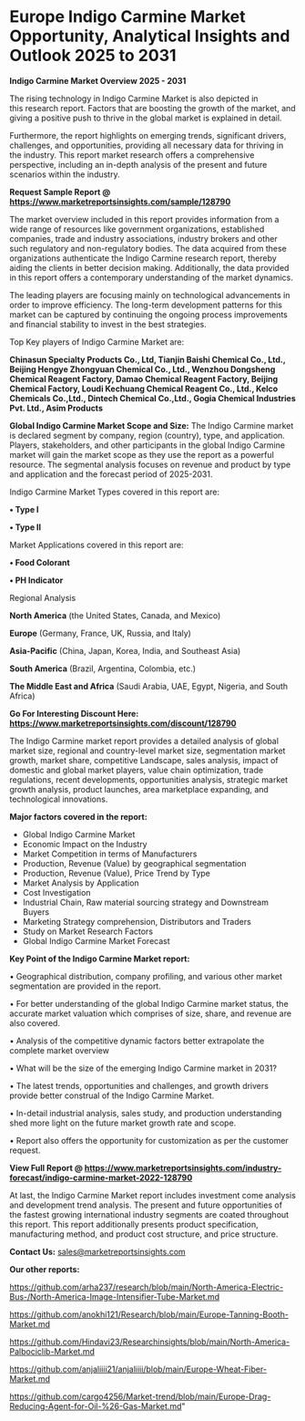 # Europe Indigo Carmine Market Opportunity, Analytical Insights and Outlook 2025 to 2031

<Strong> Indigo Carmine Market Overview 2025 - 2031</strong>

The rising technology in Indigo Carmine Market is also depicted in this research report. Factors that are boosting the growth of the market, and giving a positive push to thrive in the global market is explained in detail.

Furthermore, the report highlights on emerging trends, significant drivers, challenges, and opportunities, providing all necessary data for thriving in the industry. This report market research offers a comprehensive perspective, including an in-depth analysis of the present and future scenarios within the industry.

<strong>Request Sample Report @ <a href=https://www.marketreportsinsights.com/sample/128790>https://www.marketreportsinsights.com/sample/128790</a></strong>

The market overview included in this report provides information from a wide range of resources like government organizations, established companies, trade and industry associations, industry brokers and other such regulatory and non-regulatory bodies. The data acquired from these organizations authenticate the Indigo Carmine research report, thereby aiding the clients in better decision making. Additionally, the data provided in this report offers a contemporary understanding of the market dynamics.

The leading players are focusing mainly on technological advancements in order to improve efficiency. The long-term development patterns for this market can be captured by continuing the ongoing process improvements and financial stability to invest in the best strategies.

Top Key players of Indigo Carmine Market are:

<strong>Chinasun Specialty Products Co., Ltd, Tianjin Baishi Chemical Co., Ltd., Beijing Hengye Zhongyuan Chemical Co., Ltd., Wenzhou Dongsheng Chemical Reagent Factory, Damao Chemical Reagent Factory, Beijing Chemical Factory, Loudi Kechuang Chemical Reagent Co., Ltd., Kelco Chemicals Co.,Ltd., Dintech Chemical Co.,Ltd., Gogia Chemical Industries Pvt. Ltd., Asim Products</strong>

<strong><b>Global Indigo Carmine Market Scope and Size:</b></strong>
The Indigo Carmine market is declared segment by company, region (country), type, and application. Players, stakeholders, and other participants in the global Indigo Carmine market will gain the market scope as they use the report as a powerful resource. The segmental analysis focuses on revenue and product by type and application and the forecast period of 2025-2031.

Indigo Carmine Market Types covered in this report are:

<strong>• Type I

• Type II</strong>

Market Applications covered in this report are:

<strong>• Food Colorant

• PH Indicator</strong> 

Regional Analysis

<strong>North America</strong> (the United States, Canada, and Mexico)

<strong>Europe</strong> (Germany, France, UK, Russia, and Italy)

<strong>Asia-Pacific</strong> (China, Japan, Korea, India, and Southeast Asia)

<strong>South America</strong> (Brazil, Argentina, Colombia, etc.)

<strong>The Middle East and Africa</strong> (Saudi Arabia, UAE, Egypt, Nigeria, and South Africa)

<strong>Go For Interesting Discount Here: <a href=https://www.marketreportsinsights.com/discount/128790>https://www.marketreportsinsights.com/discount/128790</a></strong>

The Indigo Carmine market report provides a detailed analysis of global market size, regional and country-level market size, segmentation market growth, market share, competitive Landscape, sales analysis, impact of domestic and global market players, value chain optimization, trade regulations, recent developments, opportunities analysis, strategic market growth analysis, product launches, area marketplace expanding, and technological innovations.

<strong><b>Major factors covered in the report:</b></strong>
<ul>
  <li>Global Indigo Carmine Market </li>
  <li>Economic Impact on the Industry</li>
  <li>Market Competition in terms of Manufacturers</li>
  <li>Production, Revenue (Value) by geographical segmentation</li>
  <li>Production, Revenue (Value), Price Trend by Type</li>
  <li>Market Analysis by Application</li>
  <li>Cost Investigation</li>
  <li>Industrial Chain, Raw material sourcing strategy and Downstream Buyers</li>
  <li>Marketing Strategy comprehension, Distributors and Traders</li>
  <li>Study on Market Research Factors</li>
  <li>Global Indigo Carmine Market Forecast</li>
</ul>

<strong><b>Key Point of the Indigo Carmine Market report:</b></strong>

• Geographical distribution, company profiling, and various other market segmentation are provided in the report.

• For better understanding of the global Indigo Carmine market status, the accurate market valuation which comprises of size, share, and revenue are also covered.

• Analysis of the competitive dynamic factors better extrapolate the complete market overview

• What will be the size of the emerging Indigo Carmine market in 2031?

• The latest trends, opportunities and challenges, and growth drivers provide better construal of the Indigo Carmine Market.

• In-detail industrial analysis, sales study, and production understanding shed more light on the future market growth rate and scope.

• Report also offers the opportunity for customization as per the customer request.

<strong><b>View Full Report @ <a href=https://www.marketreportsinsights.com/industry-forecast/indigo-carmine-market-2022-128790>https://www.marketreportsinsights.com/industry-forecast/indigo-carmine-market-2022-128790</a></b></strong>


At last, the Indigo Carmine Market report includes investment come analysis and development trend analysis. The present and future opportunities of the fastest growing international industry segments are coated throughout this report. This report additionally presents product specification, manufacturing method, and product cost structure, and price structure.

<strong>Contact Us:</strong>
sales@marketreportsinsights.com

<strong>Our other reports:</strong>

<a href=https://github.com/arha237/research/blob/main/North-America-Electric-Bus-/North-America-Image-Intensifier-Tube-Market.md>https://github.com/arha237/research/blob/main/North-America-Electric-Bus-/North-America-Image-Intensifier-Tube-Market.md</a>

<a href=https://github.com/anokhi121/Research/blob/main/Europe-Tanning-Booth-Market.md>https://github.com/anokhi121/Research/blob/main/Europe-Tanning-Booth-Market.md</a>

<a href=https://github.com/Hindavi23/Researchinsights/blob/main/North-America-Palbociclib-Market.md>https://github.com/Hindavi23/Researchinsights/blob/main/North-America-Palbociclib-Market.md</a>

<a href=https://github.com/anjaliiii21/anjaliiii/blob/main/Europe-Wheat-Fiber-Market.md>https://github.com/anjaliiii21/anjaliiii/blob/main/Europe-Wheat-Fiber-Market.md</a>

<a href=https://github.com/cargo4256/Market-trend/blob/main/Europe-Drag-Reducing-Agent-for-Oil-%26-Gas-Market.md>https://github.com/cargo4256/Market-trend/blob/main/Europe-Drag-Reducing-Agent-for-Oil-%26-Gas-Market.md</a>"
